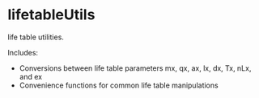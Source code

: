# lifetableUtils

life table utilities.

Includes:
* Conversions between life table parameters mx, qx, ax, lx, dx, Tx, nLx, and ex
* Convenience functions for common life table manipulations